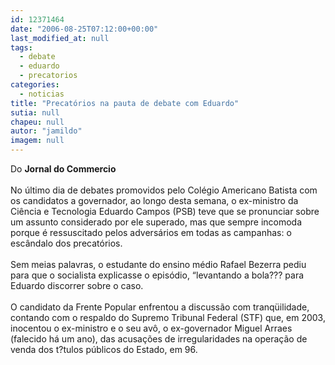 ```yaml
---
id: 12371464
date: "2006-08-25T07:12:00+00:00"
last_modified_at: null
tags:
  - debate
  - eduardo
  - precatorios
categories:
  - noticias
title: "Precatórios na pauta de debate com Eduardo"
sutia: null
chapeu: null
autor: "jamildo"
imagem: null
---
```

<p>Do <strong>Jornal do Commercio</strong><br /><br />No &uacute;ltimo dia de debates promovidos pelo Col&eacute;gio Americano Batista com os candidatos a governador, ao longo desta semana, o ex-ministro da Ci&ecirc;ncia e Tecnologia Eduardo Campos (PSB) teve que se pronunciar sobre um assunto considerado por ele superado, mas que sempre incomoda porque &eacute; ressuscitado pelos advers&aacute;rios em todas as campanhas: o esc&acirc;ndalo dos precat&oacute;rios. <br /><br />Sem meias palavras, o estudante do ensino m&eacute;dio Rafael Bezerra pediu para que o socialista explicasse o epis&oacute;dio, &ldquo;levantando a bola??? para Eduardo discorrer sobre o caso. <br /><br />O candidato da Frente Popular enfrentou a discuss&atilde;o com tranq&uuml;ilidade, contando com o respaldo do Supremo Tribunal Federal (STF) que, em 2003, inocentou o ex-ministro e o seu av&ocirc;, o ex-governador Miguel Arraes (falecido h&aacute; um ano), das acusa&ccedil;&otilde;es de irregularidades na opera&ccedil;&atilde;o de venda dos t?tulos p&uacute;blicos do Estado, em 96.<br /></p>
